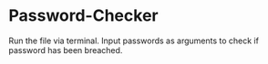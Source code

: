 # Password-Checker

Run the file via terminal. Input passwords as arguments to check if password has been breached.

